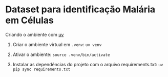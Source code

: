 # Dataset para identificação Malária em Células

Criando o ambiente com [uv](https://github.com/astral-sh/uv)

1. Criar o ambiente virtual em `.venv`:
`uv venv`

2. Ativar o ambiente:
`source .venv/bin/activate`

3. Instalar as dependências do projeto com o arquivo requirements.txt:
`uv pip sync requirements.txt`